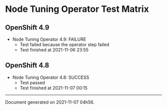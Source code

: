 
Node Tuning Operator Test Matrix
================================

OpenShift 4.9
-------------


* Node Tuning Operator 4.9: FAILURE
  - Test failed because the operator step failed
  - Test finished at 2021-11-06 23:55

OpenShift 4.8
-------------


* Node Tuning Operator 4.8: SUCCESS
  - Test passed
  - Test finished at 2021-11-07 00:15


---
Document generated on 2021-11-07 04h56.
